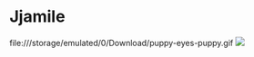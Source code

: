 # Jjamile 
file:///storage/emulated/0/Download/puppy-eyes-puppy.gif
![](file:///storage/emulated/0/Download/puppy-eyes-puppy.gif)
